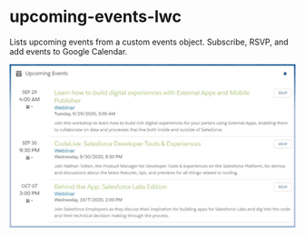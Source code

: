 # upcoming-events-lwc
Lists upcoming events from a custom events object. Subscribe, RSVP, and add events to Google Calendar.


![Screenshot](events_lwc.JPG)

